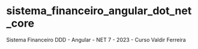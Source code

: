 # sistema_financeiro_angular_dot_net_core
Sistema Financeiro DDD - Angular - NET 7 - 2023 - Curso Valdir Ferreira
